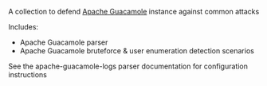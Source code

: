 A collection to defend [Apache Guacamole](https://guacamole.apache.org/) instance against common attacks

Includes: 
 - Apache Guacamole parser
 - Apache Guacamole bruteforce & user enumeration detection scenarios

See the apache-guacamole-logs parser documentation for configuration instructions